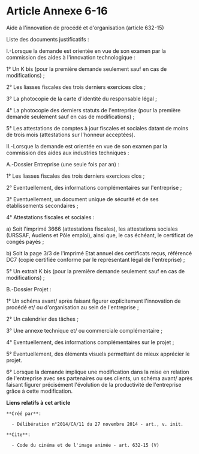 # Article Annexe 6-16

Aide à l'innovation de procédé et d'organisation (article 632-15) 

Liste des documents justificatifs : 

I.-Lorsque la demande est orientée en vue de son examen par la commission des aides à l'innovation technologique : 

1° Un K bis (pour la première demande seulement sauf en cas de modifications) ; 

2° Les liasses fiscales des trois derniers exercices clos ; 

3° La photocopie de la carte d'identité du responsable légal ; 

4° La photocopie des derniers statuts de l'entreprise (pour la première demande seulement sauf en cas de modifications) ; 

5° Les attestations de comptes à jour fiscales et sociales datant de moins de trois mois (attestations sur l'honneur
acceptées). 

II.-Lorsque la demande est orientée en vue de son examen par la commission des aides aux industries techniques : 

A.-Dossier Entreprise (une seule fois par an) : 

1° Les liasses fiscales des trois derniers exercices clos ; 

2° Eventuellement, des informations complémentaires sur l'entreprise ; 

3° Eventuellement, un document unique de sécurité et de ses établissements secondaires ; 

4° Attestations fiscales et sociales : 

a) Soit l'imprimé 3666 (attestations fiscales), les attestations sociales (URSSAF, Audiens et Pôle emploi), ainsi que, le cas
échéant, le certificat de congés payés ; 

b) Soit la page 3/3 de l'imprimé Etat annuel des certificats reçus, référencé DC7 (copie certifiée conforme par le
représentant légal de l'entreprise) ; 

5° Un extrait K bis (pour la première demande seulement sauf en cas de modifications) ; 

B.-Dossier Projet : 

1° Un schéma avant/ après faisant figurer explicitement l'innovation de procédé et/ ou d'organisation au sein de
l'entreprise ; 

2° Un calendrier des tâches ; 

3° Une annexe technique et/ ou commerciale complémentaire ; 

4° Eventuellement, des informations complémentaires sur le projet ; 

5° Eventuellement, des éléments visuels permettant de mieux apprécier le projet. 

6° Lorsque la demande implique une modification dans la mise en relation de l'entreprise avec ses partenaires ou ses clients,
un schéma avant/ après faisant figurer précisément l'évolution de la productivité de l'entreprise grâce à cette modification.

**Liens relatifs à cet article**

	**Créé par**:

	  - Délibération n°2014/CA/11 du 27 novembre 2014 - art., v. init.

	**Cite**:

	  - Code du cinéma et de l'image animée - art. 632-15 (V)
